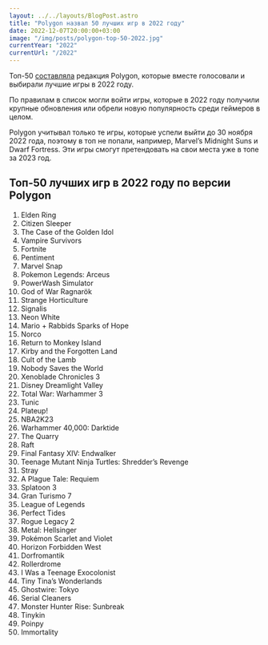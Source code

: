 ```yaml
---
layout: ../../layouts/BlogPost.astro
title: "Polygon назвал 50 лучших игр в 2022 году"
date: 2022-12-07T20:00:00+03:00
image: "/img/posts/polygon-top-50-2022.jpg"
currentYear: "2022"
currentUrl: "/2022"
---
```


Топ-50 [составляла](https://www.polygon.com/what-to-play/22956981/best-games-2022-list) редакция Polygon, которые вместе голосовали и выбирали лучшие игры в 2022 году.

По правилам в список могли войти игры, которые в 2022 году получили крупные обновления или обрели новую популярность среди геймеров в целом.

Polygon учитывал только те игры, которые успели выйти до 30 ноября 2022 года, поэтому в топ не попали, например, Marvel’s Midnight Suns и Dwarf Fortress. Эти игры смогут претендовать на свои места уже в топе за 2023 год.  
    

## Топ-50 лучших игр в 2022 году по версии Polygon

1.  Elden Ring
2.  Citizen Sleeper  
3.  The Case of the Golden Idol  
4.  Vampire Survivors  
5.  Fortnite
6.  Pentiment  
7.  Marvel Snap  
8.  Pokemon Legends: Arceus  
9.  PowerWash Simulator  
10.  God of War Ragnarök  
11.  Strange Horticulture
12.  Signalis  
13.  Neon White
14.  Mario + Rabbids Sparks of Hope  
15.  Norco
16.  Return to Monkey Island
17.  Kirby and the Forgotten Land  
18.  Cult of the Lamb
19.  Nobody Saves the World  
20.  Xenoblade Chronicles 3  
21.  Disney Dreamlight Valley  
22.  Total War: Warhammer 3  
23.  Tunic
24.  Plateup!
25.  NBA2K23
26.  Warhammer 40,000: Darktide  
27.  The Quarry
28.  Raft
29.  Final Fantasy XIV: Endwalker  
30.  Teenage Mutant Ninja Turtles: Shredder’s Revenge  
31.  Stray
32.  A Plague Tale: Requiem  
33.  Splatoon 3
34.  Gran Turismo 7
35.  League of Legends  
36.  Perfect Tides
37.  Rogue Legacy 2
38.  Metal: Hellsinger  
39.  Pokémon Scarlet and Violet  
40.  Horizon Forbidden West  
41.  Dorfromantik  
42.  Rollerdrome  
43.  I Was a Teenage Exocolonist  
44.  Tiny Tina’s Wonderlands  
45.  Ghostwire: Tokyo  
46.  Serial Cleaners  
47.  Monster Hunter Rise: Sunbreak  
48.  Tinykin  
49.  Poinpy  
50.  Immortality